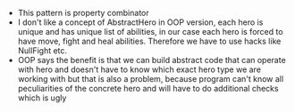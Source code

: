 * This pattern is property combinator
* I don't like a concept of AbstractHero in OOP version, 
each hero is unique and has unique list of abilities, in our case each hero is forced to have
move, fight and heal abilities. Therefore we have to use hacks like NullFight etc.
* OOP says the benefit is that we can build abstract code that can operate with hero
and doesn't have to know which exact hero type we are working with but that is also a problem, because
program can't know all peculiarities of the concrete hero and will have to do additional checks
which is ugly